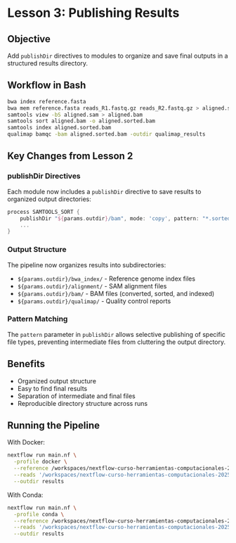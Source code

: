 # Lesson 3: Publishing Results

## Objective

Add `publishDir` directives to modules to organize and save final outputs in a structured results directory.

## Workflow in Bash

```bash
bwa index reference.fasta
bwa mem reference.fasta reads_R1.fastq.gz reads_R2.fastq.gz > aligned.sam
samtools view -bS aligned.sam > aligned.bam
samtools sort aligned.bam -o aligned.sorted.bam
samtools index aligned.sorted.bam
qualimap bamqc -bam aligned.sorted.bam -outdir qualimap_results
```

## Key Changes from Lesson 2

### publishDir Directives

Each module now includes a `publishDir` directive to save results to organized output directories:

```groovy
process SAMTOOLS_SORT {
    publishDir "${params.outdir}/bam", mode: 'copy', pattern: "*.sorted.bam"
    ...
}
```

### Output Structure

The pipeline now organizes results into subdirectories:

- `${params.outdir}/bwa_index/` - Reference genome index files
- `${params.outdir}/alignment/` - SAM alignment files
- `${params.outdir}/bam/` - BAM files (converted, sorted, and indexed)
- `${params.outdir}/qualimap/` - Quality control reports

### Pattern Matching

The `pattern` parameter in `publishDir` allows selective publishing of specific file types, preventing intermediate files from cluttering the output directory.

## Benefits

- Organized output structure
- Easy to find final results
- Separation of intermediate and final files
- Reproducible directory structure across runs

## Running the Pipeline

With Docker:
```bash
nextflow run main.nf \
  -profile docker \
  --reference /workspaces/nextflow-curso-herramientas-computacionales-2025/assets/genome.fasta \
  --reads '/workspaces/nextflow-curso-herramientas-computacionales-2025/assets/test_{1,2}.fastq.gz' \
  --outdir results
```

With Conda:
```bash
nextflow run main.nf \
  -profile conda \
  --reference /workspaces/nextflow-curso-herramientas-computacionales-2025/assets/genome.fasta \
  --reads '/workspaces/nextflow-curso-herramientas-computacionales-2025/assets/test_{1,2}.fastq.gz' \
  --outdir results
```